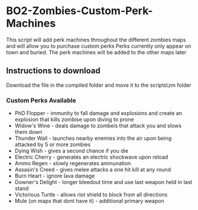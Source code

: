 # BO2-Zombies-Custom-Perk-Machines
This script will add perk machines throughout the different zombies maps and will allow you to purchase custom perks 
Perks currently only appear on town and buried. The perk machines will be added to the other maps later 
## Instructions to download 
Download the file in the compiled folder and move it to the scripts\zm folder

### Custom Perks Available
- PhD Flopper - immunity to fall damage and explosions and create an explosion that kills zombise upon diving to prone
- Widow's Wine - deals damage to zombeis that attack you and slows them down
- Thunder Wall - launches nearby enemies into the air upon being attacked by 5 or more zombies
- Dying Wish - gives a second chance if you die
- Electric Cherry - generates an electric shockwave upon reload
- Ammo Regen - slowly regenerates ammunation 
- Assasin's Creed - gives melee attacks a one hit kill at any round 
- Burn Heart - ignore lava damage
- Downer's Delight - longer bleedout time and use last weapon held in last stand 
- Victorious Turtle - allows riot shield to block from all directions
- Mule (on maps that dont have it) - additional primary weapon

